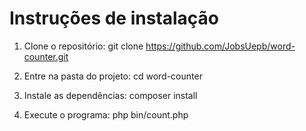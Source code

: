 # Instruções de instalação

1. Clone o repositório:
   git clone https://github.com/JobsUepb/word-counter.git

2. Entre na pasta do projeto:
   cd word-counter

3. Instale as dependências:
   composer install

4. Execute o programa:
   php bin/count.php
